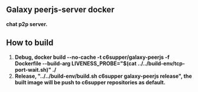 
## Galaxy peerjs-server docker
**chat p2p server.**  

## How to build
1. **Debug, docker build --no-cache -t c6supper/galaxy-peerjs -f Dockerfile --build-arg LIVENESS_PROBE="$(cat ../../build-env/tcp-port-wait.sh)" ./**
2. **Release, "../../build-env/build.sh c6supper galaxy-peerjs release", the built image will be push to c6supper repositories as default.**
